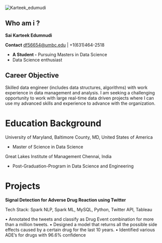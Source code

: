 ![Karteek_edumudi](https://user-images.githubusercontent.com/98825247/152627852-8e1ccb2f-71d1-4cf0-9b37-3b7856a985ac.jpeg)

## Who am i ?

**Sai Karteek Edumnudi**

**Contact** df56654@umbc.edu | +1(631)464-2518


* **A Student -** Pursuing Masters in Data Science
* Data Science enthusiast

## Career Objective

Skilled data engineer (includes data structures, algorithms) with work experience in data management and analysis. I am seeking a challenging opportunity to work with large real-time data driven projects where I can use my advanced skills and experience to advance with the organization.

# Education Background
University of Maryland, Baltimore County, MD, United States of America

* Master of Science in Data Science	  

Great Lakes Institute of Management Chennai, India                	                                     			                                       
* Post-Graduation-Program in Data Science and Engineering	

# Projects

**Signal Detection for Adverse Drug Reaction using Twitter**

Tech Stack: Spark NLP, Spark ML, MySQL, Python, Twitter API, Tableau

•	Annotated the tweets and classify as Drug Event combination for more than a million tweets.
•	Designed a model that returns all the possible side effects caused by a certain drug for the last 10 years. 
•	Identified various ADE’s for drugs with 96.6% confidence

